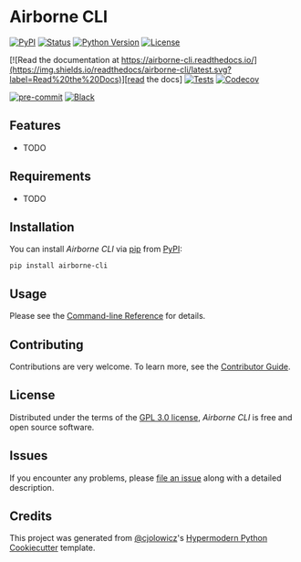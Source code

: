 # Airborne CLI

[![PyPI](https://img.shields.io/pypi/v/airborne-cli.svg)][pypi_]
[![Status](https://img.shields.io/pypi/status/airborne-cli.svg)][status]
[![Python Version](https://img.shields.io/pypi/pyversions/airborne-cli)][python version]
[![License](https://img.shields.io/pypi/l/airborne-cli)][license]

[![Read the documentation at https://airborne-cli.readthedocs.io/](https://img.shields.io/readthedocs/airborne-cli/latest.svg?label=Read%20the%20Docs)][read the docs]
[![Tests](https://github.com/drearondov/airborne-cli/workflows/Tests/badge.svg)][tests]
[![Codecov](https://codecov.io/gh/drearondov/airborne-cli/branch/main/graph/badge.svg)][codecov]

[![pre-commit](https://img.shields.io/badge/pre--commit-enabled-brightgreen?logo=pre-commit&logoColor=white)][pre-commit]
[![Black](https://img.shields.io/badge/code%20style-black-000000.svg)][black]

[pypi_]: https://pypi.org/project/airborne-cli/
[status]: https://pypi.org/project/airborne-cli/
[python version]: https://pypi.org/project/airborne-cli
[read the docs]: https://airborne-cli.readthedocs.io/
[tests]: https://github.com/drearondov/airborne-cli/actions?workflow=Tests
[codecov]: https://app.codecov.io/gh/drearondov/airborne-cli
[pre-commit]: https://github.com/pre-commit/pre-commit
[black]: https://github.com/psf/black

## Features

- TODO

## Requirements

- TODO

## Installation

You can install _Airborne CLI_ via [pip] from [PyPI]:

```console
pip install airborne-cli
```

## Usage

Please see the [Command-line Reference] for details.

## Contributing

Contributions are very welcome.
To learn more, see the [Contributor Guide].

## License

Distributed under the terms of the [GPL 3.0 license][license],
_Airborne CLI_ is free and open source software.

## Issues

If you encounter any problems,
please [file an issue] along with a detailed description.

## Credits

This project was generated from [@cjolowicz]'s [Hypermodern Python Cookiecutter] template.

[@cjolowicz]: https://github.com/cjolowicz
[pypi]: https://pypi.org/
[hypermodern python cookiecutter]: https://github.com/cjolowicz/cookiecutter-hypermodern-python
[file an issue]: https://github.com/drearondov/airborne-cli/issues
[pip]: https://pip.pypa.io/

<!-- github-only -->

[license]: https://github.com/drearondov/airborne-cli/blob/main/LICENSE
[contributor guide]: https://github.com/drearondov/airborne-cli/blob/main/CONTRIBUTING.md
[command-line reference]: https://airborne-cli.readthedocs.io/en/latest/usage.html
